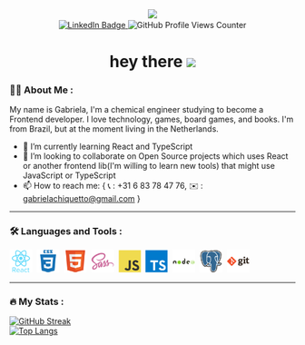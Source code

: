 
<div id="header" align="center">
  <img src="https://media4.giphy.com/media/YTkh6D2gSqXI5t8ceN/giphy.gif" width="100" autoplay=enable/>
</div>

<div id="badges" align="center">
  <a href="https://www.linkedin.com/in/gabriela-chiquetto-policano-b6917533/">
    <img src="https://img.shields.io/badge/LinkedIn-blue?style=for-the-badge&logo=linkedin&logoColor=white" alt="LinkedIn Badge"/>
  </a>
  <img src="https://komarev.com/ghpvc/?username=gchiquetto&color=blueviolet&style=for-the-badge" alt="GitHub Profile Views Counter" />
</div>

<h1 align="center">
  hey there
  <img src="https://media.giphy.com/media/hvRJCLFzcasrR4ia7z/giphy.gif" width="30px"/>
</h1>

### :woman_technologist: About Me :

<p>My name is Gabriela, I'm a chemical engineer studying to become a Frontend developer. I love technology, games, board games, and books. I'm from Brazil, but at the moment living in the Netherlands.<p>

- 🌱 I’m currently learning React and TypeScript
- 👯 I’m looking to collaborate on Open Source projects which uses React or another frontend lib(I'm willing to learn new tools) that might use JavaScript or TypeScript
- 📫 How to reach me: { :telephone_receiver: : +31 6 83 78 47 76, 	:envelope: : gabrielachiquetto@gmail.com }

---

### :hammer_and_wrench: Languages and Tools :

<div>
  <img src="https://github.com/devicons/devicon/blob/master/icons/react/react-original-wordmark.svg" title="React" alt="React" width="40" height="40"/>&nbsp;
  <img src="https://github.com/devicons/devicon/blob/master/icons/css3/css3-plain-wordmark.svg"  title="CSS3" alt="CSS" width="40" height="40"/>&nbsp;
  <img src="https://github.com/devicons/devicon/blob/master/icons/html5/html5-original.svg" title="HTML5" alt="HTML" width="40" height="40"/>&nbsp;
  <img src="https://github.com/devicons/devicon/blob/master/icons/sass/sass-original.svg" title="SASS" alt="SASS" width="40" height="40"/>&nbsp;
  <img src="https://github.com/devicons/devicon/blob/master/icons/javascript/javascript-original.svg" title="JavaScript" alt="JavaScript" width="40" height="40"/>&nbsp;
  <img src="https://github.com/devicons/devicon/blob/master/icons/typescript/typescript-original.svg" title="TypeScript" alt="TypeScript" width="40" height="40"/>&nbsp;
  <img src="https://github.com/devicons/devicon/blob/master/icons/nodejs/nodejs-original-wordmark.svg" title="NodeJS" alt="NodeJS" width="40" height="40"/>&nbsp;
  <img src="https://github.com/devicons/devicon/blob/master/icons/postgresql/postgresql-original.svg" title="PostgreSQL" alt="PostgreSQL " width="40" height="40"/>&nbsp;
  <img src="https://github.com/devicons/devicon/blob/master/icons/git/git-original-wordmark.svg" title="Git" **alt="Git" width="40" height="40"/>
</div>

---

### :fire: My Stats :
[![GitHub Streak](http://github-readme-streak-stats.herokuapp.com?user=gchiquetto&theme=onedark&hide_border=true)](https://git.io/streak-stats) <br>
[![Top Langs](https://github-readme-stats.vercel.app/api/top-langs/?username=gchiquetto&layout=compact&hide_border=true&theme=onedark)](https://github.com/anuraghazra/github-readme-stats)
